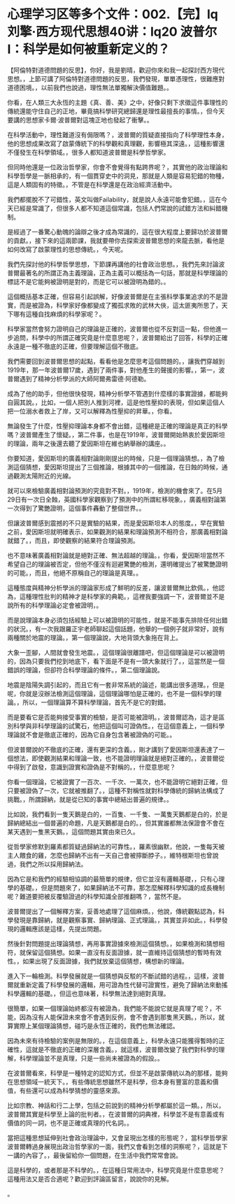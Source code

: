 # 心理学习区等多个文件：002.【完】lq刘擎·西方现代思想40讲：lq20 波普尔I：科学是如何被重新定义的？

【阿倫特對道德問題的反思】，你好，我是劉晴，歡迎你來和我一起探討西方現代思想。，上節可講了阿倫特對道德問題的反思，我們發現，單單憑理性，很難應對道德困境。，以前我們也說過，理性無法單獨解決價值難題。。

你看，在人類三大永恆的主題《真、善、美》之中，好像只剩下求徵這件事理性的傳統還能守住自己的正地，畢竟搞科學研究總歸還是理性最擅長的事情。，但今天要講的思想家卡爾·波普爾對這塊正地也發起了衝擊。。

在科學活動中，理性難道沒有侷限嗎？，波普爾的質疑直接指向了科學理性本身，他的思想成果改寫了啟蒙傳統下的科學觀和真理觀，影響極其深遠。，這種影響還不僅發生在科學領域。，很多人都知道波普爾是科學哲學家。

但同時他還是一位政治哲學家，你會不會覺得有點跨界呢？，其實他的政治理論和科學哲學是一脈相承的，有一個貫穿史中的洞見，那就是人類是容易犯錯的物種，這是人類固有的特徵。，不管是在科學還是在政治經濟活動中。

我們都擺脫不了可錯性，英文叫做Failability，就是說人永遠可能會犯錯。，這在今天已經是常識了，但很多人都不知道這個常識，包括人們常說的試錯方法和糾錯機制。

是經過了一番驚心動魄的論辯之後才成為常識的，這在很大程度上要歸功於波普爾的貢獻。，接下來的這兩節課，我就要帶你去探索波普爾思想的來龍去脈，看他是如何改寫了啟蒙理性的思想傳統。，今天呢。

我們先探討他的科學哲學思想，下節課再講他的社會政治思想。，我們先來討論波普爾最著名的所謂正為主義理論，正為主義可以概括為一句話，那就是科學理論的標誌不是它能夠被證明是對的，而是它可以被證明為錯的。。

這個概括基本正確，但容易引起誤解，好像波普爾是在主張科學事業追求的不是證實，而是被證為，科學家好像都變成了獨孤求敗的武林大俠，這太匪夷所思了，天下哪有這種自找麻煩的科學家呢？。

科學家當然會努力證明自己的理論是正確的，波普爾也從不反對這一點，但他進一步追問，科學中的所謂正確究竟是什麼意思呢？，波普爾給出了回答，科學的正確永遠是一種不徹底的正確，但要理解這個不徹底。

我們需要回到波普爾思想的起點，看看他是怎麼思考這個問題的。，讓我們穿越到1919年，那一年波普爾17歲，遇到了兩件事，對他產生的聲援的影響。，第一，波普爾遇到了精神分析學派的大師阿爾弗雷德·阿德勒。

成為了他的助手，但他很快發現，精神分析學不管遇到什麼樣的事實證據，都能夠自圓其說。，比如，一個人把別人推到河裡，這是他性壓抑的表現，但如果這個人把一位溺水者救上了岸，又可以解釋為性壓抑的昇華。，你看。

無論發生了什麼，性壓抑理論本身都不會出錯，這種總是正確的理論是真正的科學嗎？波普爾產生了懷疑。，第二件事，也是在1919年，波普爾開始熱衷於愛因斯坦的理論，兩年之後還去聽了愛因斯坦在維也納舉辦的講座。。

你要知道，愛因斯坦的廣義相對論剛剛提出的時候，只是一個理論猜想。，為了檢測這個猜想，愛因斯坦提出了三個推論，根據其中的一個推論，在日蝕的時候，通過觀測太陽附近的光線。

就可以來檢驗廣義相對論預測的究竟對不對。，1919年，檢測的機會來了。在5月29日有一次日全蝕，英國科學家觀察到了預測中的所謂紅移現象。，廣義相對論第一次得到了驚艷證明，這個事件轟動了整個世界。。

但讓波普爾感到震撼的不只是實驗的結果，而是愛因斯坦本人的態度。，早在實驗之前，愛因斯坦就明確表示，如果觀測的結果和理論預測不相符合，那廣義相對論就錯了。，而且，即使觀察的結果符合理論預測。

也不意味著廣義相對論就是絕對正確、無法超越的理論。，你看，愛因斯坦當然不希望自己的理論被否定，但他不僅沒有迴避驚艷的檢測，還明確提出了被驚艷證明的可能。，而且，他絕不原稱自己的理論是真理。。

這種態度與精神分析學派的理論家形成了鮮明的反差，讓波普爾無比欽佩。，他認為，這種理性批判的精神才是科學家的典範。，這裡我要強調一下，波普爾並不是說所有的科學理論必定會被證明，。

而是說理論本身必須包括經驗上可以被證明的可能性，就是不能事先排除任何出錯的狀況。，有一次我跟羅正宇老師聊起這個話題，他舉的一個例子就非常好，說有兩種關於地震的理論。，第一個理論說，大地背頭大象拖在背上。

大象一歪腳，人間就會發生地震。，這個理論很離譜吧，但這個理論是可以被證明的，因為只要我們挖到地底下，看下面是不是有一頭大象就行了。，這當然是一個錯誤的理論，但卻符合科學理論的條件。，第二個理論說。

地震是陰陽失調引起的，而且它有一套非常系統的論述，能講出很多道理。，但是呢，你就是沒辦法檢測這個理論，這個理論哪怕是正確的，也不是一個科學的理論。，所以，一個理論算不算科學理論，首先不是它的對錯。

而是要看它是否能夠接受事實的檢驗，是否可能被證明。，波普爾認為，這才是區別科學與非科學理論的試驚石，他把這個叫可證偽性。，在這個意義上，一個科學理論就不會是徹底正確的，因為它自身包含著被證偽的可能。。

但波普爾說的不徹底的正確，還有更深的含義。，剛才講到了愛因斯坦還表達了一個想法，即使觀測結果和理論一致，也不能證明理論就是絕對正確的。，波普爾從中得到了啟發，意識到證實和證偽是不對稱的。，什麼意思呢？

你看一個理論，它被證實了一百次、一千次、一萬次，也不能證明它絕對正確，但只要被證偽了一次，它就被推翻了。，這種不對稱性就對科學傳統的歸納法構成了挑戰。，所謂歸納，就是從已知的事實中總結出普遍的規律。。

比如說，我們看到一隻天鵝是白的，一百隻、一千隻、一萬隻天鵝都是白的，於是歸納總結出一個普遍的命題，凡是天鵝都是白的。，但其實誰都無法保證會不會在某天遇到一隻黑天鵝。，這個問題其實由來已久。

從哲學家修默到羅素都質疑過歸納法的可靠性。，羅素很幽默，他說，一隻每天被主人餵食的雞，怎麼也歸納不出有一天自己會被擰斷脖子。，維特根斯坦也曾說過，我們之所以採用歸納法。

因為它是和我們的經驗相協調的最簡單的規律，但它並沒有邏輯基礎，，只有心理學的基礎。，但是問題來了，如果歸納法不可靠，那怎麼解釋科學知識的成長機制呢？難道要把被反覆驗證過的科學知識全部推翻嗎？，當然不是。

波普爾提出了一個解釋方案，妥善地處理了這個麻煩。，他說，傳統觀點認為，科學發現是靠歸納，就是觀察事實、歸納理論、正式理論。，其實並非如此。，科學發現的邏輯應該是這樣，先提出問題。

然後針對問題提出理論猜想，再用事實證據來檢測這個猜想。，如果檢測和猜想相符，就保留這個猜想。如果一直沒有反面證據，就一直維持這個猜想的暫時有效性。，如果出現了反面證據，我們就放棄這個猜想，構想新的理論。

進入下一輪檢測。科學發展就是一個猜想與反駁的不斷試錯的過程。，這樣，波普爾就重新定義了科學發展的邏輯，用可證為性代替可證實性，避免了歸納法來動搖科學邏輯的基礎。，但這也意味著，科學無法達到絕對真理。

很簡單，如果一個理論始終都沒有被證為，我們能不能說它就是真理了呢？，不能，因為沒有人能保證未來會不會遇到反例，會不會遇到那隻黑天鵝。，所以，就算實際上某個理論猜想，碰巧是永恆正確的，我們也無法確認。

因為未來有待檢驗的案例是無限的。，在這個意義上，科學永遠只能獲得暫時的正確性，這就是不徹底的正確的深層含義。，就這樣，波普爾改變了我們對科學的理解，科學理論並不是真理，只是一些尚未被證為的假設。。

在波普爾看來，科學是一種特定的認知方式，但並不是啟蒙傳統以為的那樣，能夠在思想領域一統天下。，有些傳統思想雖然不是科學，但本身有豐富的意義和價值，有些還可以成為科學猜想的靈感來源。

比如宗教、神話和行二上學，包括之前說到的精神分析學都屬於這一類。，所以，波普爾其實是科學至上論的批判者。，在波普爾的詞典裡，科學並不是有意義或有價值的同一詞，也不是正確或真理的代名詞。。

當把這種思想延伸到社會政治理論中，又會呈現出怎樣的形態呢？，當科學哲學家波普爾轉過身展現出政治哲學家的一面，我們又會看到怎樣的洞察呢？，這就是下一講的內容了。，最後留給你一個問題，在生活中我們常常會說。

這是科學的，或者那是不科學的。，在這種日常用法中，科學究竟是什麼意思呢？這種用法又是否合適呢？歡迎到評論區留言，說說你的見解。

。